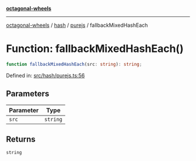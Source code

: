 [**octagonal-wheels**](../../../README.md)

***

[octagonal-wheels](../../../modules.md) / [hash](../../README.md) / [purejs](../README.md) / fallbackMixedHashEach

# Function: fallbackMixedHashEach()

```ts
function fallbackMixedHashEach(src: string): string;
```

Defined in: [src/hash/purejs.ts:56](https://github.com/vrtmrz/octagonal-wheels/blob/main/src/hash/purejs.ts#L56)

## Parameters

| Parameter | Type |
| ------ | ------ |
| `src` | `string` |

## Returns

`string`
